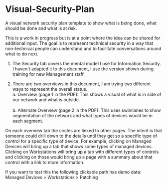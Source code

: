 # Visual-Security-Plan
A visual network security plan template to show what is being done, what should be done and what is at risk.

This is a work in progress but is at a point where the idea can be shared for additional input. The goal is to represent technical security in a way that non-technical people can understand and to facilitate conversations around what to do next.

1. The Security tab covers the mental model I use for Information Security. I haven't adapted it to this document, I use the version shown during training for new Management staff.

2. There are two overviews in this document, I am trying two different ways to represent the overall status.<BR/>
  a. Overview (page 1 in the PDF): This shows a visual of what is in side of our network and what is outside.<BR/><BR/>
  b. Alternate Overview (page 2 in the PDF): This uses swimlanes to show segmentation of the network and what types of devices would be in each segment.

On each overview tab the circles are linked to other pages. The intent is that someone could drill down to the details until they get so a specific type of control for a specific type of device. For example, clicking on Managed Devices will bring up a tab that shows some types of managed devices. Clicking on Workstations will bring up a tab with different types of controls and clicking on those would bring up a page with a summary about that control with a link to more information.

If you want to test this the following clickable path has demo data:<BR/>
  Managed Devices > Workstations > Patching
 
